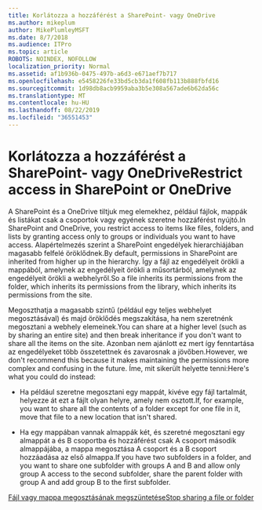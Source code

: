 ```yaml
---
title: Korlátozza a hozzáférést a SharePoint- vagy OneDrive
ms.author: mikeplum
author: MikePlumleyMSFT
ms.date: 8/7/2018
ms.audience: ITPro
ms.topic: article
ROBOTS: NOINDEX, NOFOLLOW
localization_priority: Normal
ms.assetid: af1b936b-0475-497b-a6d3-e671aef7b717
ms.openlocfilehash: e5458226fe33bd5cb3da1f608fb113b888fbfd16
ms.sourcegitcommit: 1d98db8acb9959aba3b5e308a567ade6b62da56c
ms.translationtype: MT
ms.contentlocale: hu-HU
ms.lasthandoff: 08/22/2019
ms.locfileid: "36551453"
---
```

# <a name="restrict-access-in-sharepoint-or-onedrive"></a><span data-ttu-id="87dc2-102">Korlátozza a hozzáférést a SharePoint- vagy OneDrive</span><span class="sxs-lookup"><span data-stu-id="87dc2-102">Restrict access in SharePoint or OneDrive</span></span>

<span data-ttu-id="87dc2-103">A SharePoint és a OneDrive tiltjuk meg elemekhez, például fájlok, mappák és listákat csak a csoportok vagy egyének szeretne hozzáférést nyújtó.</span><span class="sxs-lookup"><span data-stu-id="87dc2-103">In SharePoint and OneDrive, you restrict access to items like files, folders, and lists by granting access only to groups or individuals you want to have access.</span></span> <span data-ttu-id="87dc2-104">Alapértelmezés szerint a SharePoint engedélyek hierarchiájában magasabb felfelé öröklődnek.</span><span class="sxs-lookup"><span data-stu-id="87dc2-104">By default, permissions in SharePoint are inherited from higher up in the hierarchy.</span></span> <span data-ttu-id="87dc2-105">Így a fájl az engedélyeit örökli a mappából, amelynek az engedélyeit örökli a műsortárból, amelynek az engedélyeit örökli a webhelyről.</span><span class="sxs-lookup"><span data-stu-id="87dc2-105">So a file inherits its permissions from the folder, which inherits its permissions from the library, which inherits its permissions from the site.</span></span>
  
<span data-ttu-id="87dc2-106">Megoszthatja a magasabb szintű (például egy teljes webhelyet megosztásával) és majd öröklődés megszakítása, ha nem szeretnénk megosztani a webhely elemeinek.</span><span class="sxs-lookup"><span data-stu-id="87dc2-106">You can share at a higher level (such as by sharing an entire site) and then break inheritance if you don't want to share all the items on the site.</span></span> <span data-ttu-id="87dc2-107">Azonban nem ajánlott ez mert így fenntartása az engedélyeket több összetettnek és zavarosnak a jövőben.</span><span class="sxs-lookup"><span data-stu-id="87dc2-107">However, we don't recommend this because it makes maintaining the permissions more complex and confusing in the future.</span></span> <span data-ttu-id="87dc2-108">Íme, mit sikerült helyette tenni:</span><span class="sxs-lookup"><span data-stu-id="87dc2-108">Here's what you could do instead:</span></span>
  
- <span data-ttu-id="87dc2-109">Ha például szeretne megosztani egy mappát, kivéve egy fájl tartalmát, helyezze át ezt a fájlt olyan helyre, amely nem osztott.</span><span class="sxs-lookup"><span data-stu-id="87dc2-109">If, for example, you want to share all the contents of a folder except for one file in it, move that file to a new location that isn't shared.</span></span>
    
- <span data-ttu-id="87dc2-110">Ha egy mappában vannak almappák két, és szeretné megosztani egy almappát a és B csoportba és hozzáférést csak A csoport második almappájába, a mappa megosztása A csoport és a B csoport hozzáadása az első almappa.</span><span class="sxs-lookup"><span data-stu-id="87dc2-110">If you have two subfolders in a folder, and you want to share one subfolder with groups A and B and allow only group A access to the second subfolder, share the parent folder with group A and add group B to the first subfolder.</span></span>
    
[<span data-ttu-id="87dc2-111">Fájl vagy mappa megosztásának megszüntetése</span><span class="sxs-lookup"><span data-stu-id="87dc2-111">Stop sharing a file or folder </span></span>](https://go.microsoft.com/fwlink/?linkid=2008861)
  

